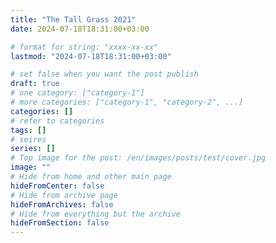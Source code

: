 ```yaml
---
title: "The Tall Grass 2021"
date: 2024-07-18T18:31:00+03:00

# format for string: "xxxx-xx-xx"
lastmod: "2024-07-18T18:31:00+03:00"

# set false when you want the post publish
draft: true
# one category: ["category-1"]
# more categories: ["category-1", "category-2", ...]
categories: []
# refer to categories
tags: []
# seires
series: []
# Top image for the post: /en/images/posts/test/cover.jpg
image: ""
# Hide from home and other main page
hideFromCenter: false
# Hide from archive page
hideFromArchives: false
# Hide from everything but the archive
hideFromSection: false
---
```


<!--more-->